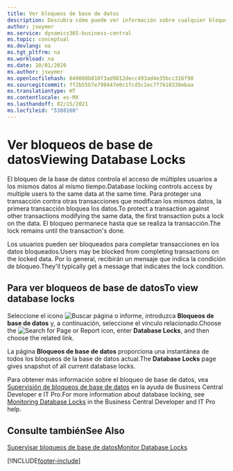 ```yaml
---
title: Ver bloqueos de base de datos
description: Descubra cómo puede ver información sobre cualquier bloqueo de base de datos directamente desde la interfaz del cliente en Business Central.
author: jswymer
ms.service: dynamics365-business-central
ms.topic: conceptual
ms.devlang: na
ms.tgt_pltfrm: na
ms.workload: na
ms.date: 10/01/2020
ms.author: jswymer
ms.openlocfilehash: 640608b810f3ad9812decc493ad4e35bcc316f98
ms.sourcegitcommit: ff2b55b7e790447e0c1fcd5c2ec7f7610338ebaa
ms.translationtype: HT
ms.contentlocale: es-MX
ms.lasthandoff: 02/15/2021
ms.locfileid: "5388160"
---
```

# <a name="viewing-database-locks"></a><span data-ttu-id="e34f4-103">Ver bloqueos de base de datos</span><span class="sxs-lookup"><span data-stu-id="e34f4-103">Viewing Database Locks</span></span>

<span data-ttu-id="e34f4-104">El bloqueo de la base de datos controla el acceso de múltiples usuarios a los mismos datos al mismo tiempo.</span><span class="sxs-lookup"><span data-stu-id="e34f4-104">Database locking controls access by multiple users to the same data at the same time.</span></span> <span data-ttu-id="e34f4-105">Para proteger una transacción contra otras transacciones que modifican los mismos datos, la primera transacción bloquea los datos.</span><span class="sxs-lookup"><span data-stu-id="e34f4-105">To protect a transaction against other transactions modifying the same data, the first transaction puts a lock on the data.</span></span> <span data-ttu-id="e34f4-106">El bloqueo permanece hasta que se realiza la transacción.</span><span class="sxs-lookup"><span data-stu-id="e34f4-106">The lock remains until the transaction's done.</span></span>

<span data-ttu-id="e34f4-107">Los usuarios pueden ser bloqueados para completar transacciones en los datos bloqueados.</span><span class="sxs-lookup"><span data-stu-id="e34f4-107">Users may be blocked from completing transactions on the locked data.</span></span> <span data-ttu-id="e34f4-108">Por lo general, recibirán un mensaje que indica la condición de bloqueo.</span><span class="sxs-lookup"><span data-stu-id="e34f4-108">They'll typically get a message that indicates the lock condition.</span></span>

## <a name="to-view-database-locks"></a><span data-ttu-id="e34f4-109">Para ver bloqueos de base de datos</span><span class="sxs-lookup"><span data-stu-id="e34f4-109">To view database locks</span></span>

<span data-ttu-id="e34f4-110">Seleccione el icono ![Buscar página o informe](media/ui-search/search_small.png "Buscar por página o icono de informe"), introduzca **Bloqueos de base de datos** y, a continuación, seleccione el vínculo relacionado.</span><span class="sxs-lookup"><span data-stu-id="e34f4-110">Choose the ![Search for Page or Report](media/ui-search/search_small.png "Search for Page or Report icon") icon, enter **Database Locks**, and then choose the related link.</span></span>

<span data-ttu-id="e34f4-111">La página **Bloqueos de base de datos** proporciona una instantánea de todos los bloqueos de la base de datos actual.</span><span class="sxs-lookup"><span data-stu-id="e34f4-111">The **Database Locks** page gives snapshot of all current database locks.</span></span>

<span data-ttu-id="e34f4-112">Para obtener más información sobre el bloqueo de base de datos, vea [Supervisión de bloqueos de base de datos](/dynamics365/business-central/dev-itpro/administration/monitor-database-locks) en la ayuda de Business Central Developer e IT Pro.</span><span class="sxs-lookup"><span data-stu-id="e34f4-112">For more information about database locking, see [Monitoring Database Locks](/dynamics365/business-central/dev-itpro/administration/monitor-database-locks) in the Business Central Developer and IT Pro help.</span></span>

## <a name="see-also"></a><span data-ttu-id="e34f4-113">Consulte también</span><span class="sxs-lookup"><span data-stu-id="e34f4-113">See Also</span></span>

[<span data-ttu-id="e34f4-114">Supervisar bloqueos de base de datos</span><span class="sxs-lookup"><span data-stu-id="e34f4-114">Monitor Database Locks</span></span>](/dynamics365/business-central/dev-itpro/administration/monitor-database-locks) 


[!INCLUDE[footer-include](includes/footer-banner.md)]